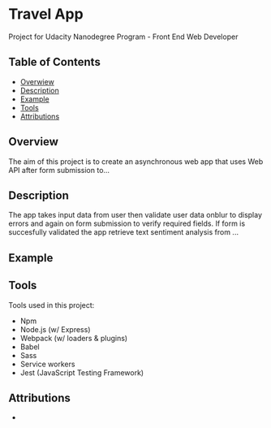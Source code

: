# Travel App
Project for Udacity Nanodegree Program - Front End Web Developer

## Table of Contents

* [Overwiew](#overview)
* [Description](#description)
* [Example](#example)
* [Tools](#tools)
* [Attributions](#attributions)


## Overview
The aim of this project is to create an asynchronous web app that uses Web API after form submission to...


## Description
The app takes input data from user then validate user data onblur to display errors and again on form submission to verify required fields. If form is succesfully validated the app retrieve text sentiment analysis from ...


## Example



## Tools
Tools used in this project:
- Npm
- Node.js (w/ Express)
- Webpack (w/ loaders & plugins)
- Babel
- Sass
- Service workers
- Jest (JavaScript Testing Framework)


## Attributions
- 
